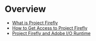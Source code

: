 # Overview

* [What is Project Firefly](src/pages/docs/index.md)
* [How to Get Access to Project Firefly](src/pages/docs/overview/getting_access.md)
* [Project Firefly and Adobe I/O Runtime](src/pages/docs/overview/firefly_and_runtime.md)